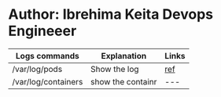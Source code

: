 # Author: Ibrehima Keita Devops Engineeer 
| Logs commands | Explanation | Links |
|---------------|--------------|-------|
/var/log/pods   | Show the log |[ref](https://killercoda.com/killer-shell-cks/scenario/apiserver-crash)|
/var/log/containers| show the containr | ---|
